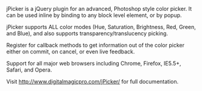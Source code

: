 jPicker is a jQuery plugin for an advanced, Photoshop style color picker. It can be used inline by binding to any block level element, or by popup.

jPicker supports ALL color modes (Hue, Saturation, Brightness, Red, Green, and Blue), and also supports transparency/translucency picking.

Register for callback methods to get information out of the color picker either on commit, on cancel, or even live feedback.

Support for all major web browsers including Chrome, Firefox, IE5.5+, Safari, and Opera.

Visit http://www.digitalmagicpro.com/jPicker/ for full documentation.